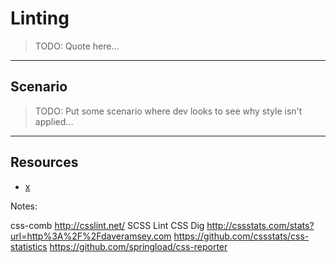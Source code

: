 # Linting
<!-- .slide: data-state="backEndBrian juniorJacob InProgress" -->

> TODO: Quote here...

------

## Scenario
<!-- .slide: data-state="backEndBrian juniorJacob InProgress" -->

> TODO: Put some scenario where dev looks to see why style isn't applied...

------

## Resources
<!-- .slide: data-state="backEndBrian juniorJacob midLevelMelissa InProgress" -->

* [x](#)

Notes:

css-comb
http://csslint.net/
SCSS Lint
CSS Dig
http://cssstats.com/stats?url=http%3A%2F%2Fdaveramsey.com
https://github.com/cssstats/css-statistics
https://github.com/springload/css-reporter
